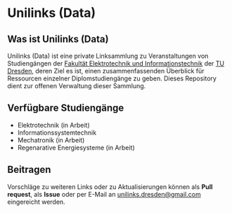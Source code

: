 # Unilinks (Data)

## Was ist Unilinks (Data)

Unilinks (Data) ist eine private Linksammlung zu Veranstaltungen von Studiengängen der [Fakultät Elektrotechnik und Informationstechnik](https://tu-dresden.de/ing/elektrotechnik) der [TU Dresden](https://tu-dresden.de/), deren Ziel es ist, einen zusammenfassenden Überblick für Ressourcen einzelner Diplomstudiengänge zu geben. Dieses Repository dient zur offenen Verwaltung dieser Sammlung.

## Verfügbare Studiengänge

* Elektrotechnik              (in Arbeit)
* Informationssystemtechnik
* Mechatronik                 (in Arbeit)
* Regenarative Energiesysteme (in Arbeit)

## Beitragen

Vorschläge zu weiteren Links oder zu Aktualisierungen können als **Pull request**, als **Issue** oder per E-Mail an unilinks.dresden@gmail.com eingereicht werden. 
